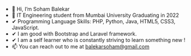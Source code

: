 - 👋 Hi, I’m Soham Balekar
- 🌱 IT Engineering student from Mumbai University Graduating in 2022
- ✔ Programming Language Skills: PHP, Python, Java, HTML5, CSS3, JavaScript.
- ✔ I am good with Bootstrap and Laravel framework.
- ✔ I am a self learner who is constantly striving to learn something new !
- 📫 You can reach out to me at balekarsoham@gmail.com


<!---
SohamBK/SohamBK is a ✨ special ✨ repository because its `README.md` (this file) appears on your GitHub profile.
You can click the Preview link to take a look at your changes.
--->
